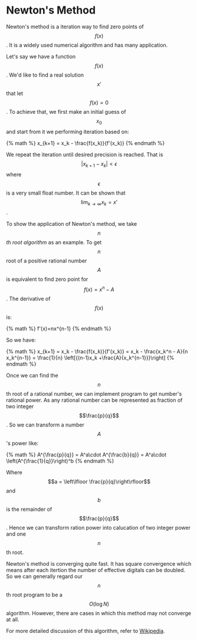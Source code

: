 # Newton's Method

Newton's method is a iteration way to find zero points of $$f(x)$$. It is a widely used
numerical algorithm and has many application.

Let's say we have a function $$f(x)$$. We'd like to find a real solution $$x'$$ that let
$$f(x) = 0$$. To achieve that, we first make an initial guess of $$x_0$$ and start from it
we performing iteration based on:

{% math %}
x_{k+1} = x_k - \frac{f(x_k)}{f'(x_k)}
{% endmath %}

We repeat the iteration until desired precision is reached. That is $$|x_{k + 1} - x_{k}| < \epsilon$$
where $$\epsilon$$ is a very small float number. It can be shown that $$\lim_{k\rightarrow\infty}x_k=x'$$.

To show the application of Newton's method, we take *$$n$$th root algorithm* as an example.
To get $$n$$ root of a positive rational number $$A$$ is equivalent to find zero point for
$$f(x) = x^n - A$$. The derivative of $$f(x)$$ is:

{% math %}
f'(x)=nx^{n-1}
{% endmath %}

So we have:

{% math %}
x_{k+1} = x_k - \frac{f(x_k)}{f'(x_k)}
 = x_k - \frac{x_k^n - A}{n x_k^{n-1}}
 = \frac{1}{n} \left[{(n-1)x_k +\frac{A}{x_k^{n-1}}}\right]
{% endmath %}

Once we can find the $$n$$th root of a rational number, we can implement program to get number's rational power.
As any rational number can be represented as fraction of two integer $$\frac{p}{q}$$. So we can transform
a number $$A$$'s power like:

{% math %}
A^{\frac{p}{q}} = A^a\cdot A^{\frac{b}{q}} = A^a\cdot \left(A^{\frac{1}{q}}\right)^b
{% endmath %}

Where $$a = \left\lfloor \frac{p}{q}\right\rfloor$$ and $$b$$ is the remainder of $$\frac{p}{q}$$. Hence we can
transform ration power into calucation of two integer power and one $$n$$th root.

Newton's method is converging quite fast. It has square convergence which means after each itertion
the number of effective digitals can be doubled. So we can generally regard our $$n$$th root program
to be a $$O(\log N)$$ algorithm. However, there are cases in which this method may not converge at all.

For more detailed discussion of this algorithm, refer to [Wikipedia](https://en.wikipedia.org/wiki/Newton%27s_method).
